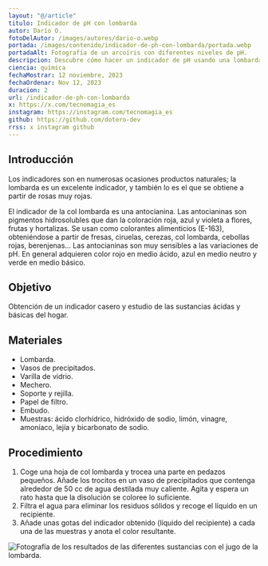 ```yaml
---
layout: "@/article"
titulo: Indicador de pH con lombarda
autor: Darío O.
fotoDelAutor: /images/autores/dario-o.webp
portada: /images/contenido/indicador-de-ph-con-lombarda/portada.webp
portadaAlt: Fotografía de un arcoíris con diferentes niveles de pH.
descripcion: Descubre cómo hacer un indicador de pH usando una lombarda. Te lo explicamos paso a paso en este fascinante artículo.
ciencia: química
fechaMostrar: 12 noviembre, 2023
fechaOrdenar: Nov 12, 2023
duracion: 2
url: /indicador-de-ph-con-lombarda
x: https://x.com/tecnomagia_es
instagram: https://instagram.com/tecnomagia_es
github: https://github.com/dotero-dev
rrss: x instagram github
---
```


## Introducción

Los indicadores son en numerosas ocasiones productos naturales; la lombarda es un excelente indicador, y también lo es el que se obtiene a partir de rosas muy rojas.

El indicador de la col lombarda es una antocianina. Las antocianinas son pigmentos hidrosolubles que dan la coloración roja, azul y violeta a flores, frutas y hortalizas. Se usan como colorantes alimenticios (E-163), obteniéndose a partir de fresas, ciruelas, cerezas, col lombarda, cebollas rojas, berenjenas... Las antocianinas son muy sensibles a las variaciones de pH. En general adquieren color rojo en medio ácido, azul en medio neutro y verde en medio básico.

## Objetivo

Obtención de un indicador casero y estudio de las sustancias ácidas y básicas del hogar.

## Materiales

- Lombarda.
- Vasos de precipitados.
- Varilla de vidrio.
- Mechero.
- Soporte y rejilla.
- Papel de filtro.
- Embudo.
- Muestras: ácido clorhídrico, hidróxido de sodio, limón, vinagre, amoníaco, lejía y bicarbonato de sodio.

## Procedimiento

1. Coge una hoja de col lombarda y trocea una parte en pedazos pequeños. Añade los trocitos en un vaso de precipitados que contenga alrededor de 50 cc de agua destilada muy caliente. Agita y espera un rato hasta que la disolución se coloree lo suficiente.
2. Filtra el agua para eliminar los residuos sólidos y recoge el líquido en un recipiente.
3. Añade unas gotas del indicador obtenido (líquido del recipiente) a cada una de las muestras y anota el color resultante.

![Fotografía de los resultados de las diferentes sustancias con el jugo de la lombarda.](/images/contenido/indicador-de-ph-con-lombarda/portada.webp)
